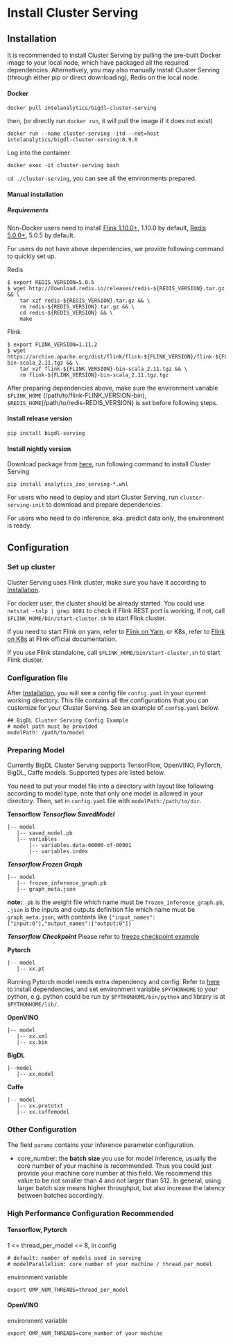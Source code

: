 # Install Cluster Serving

## Installation
It is recommended to install Cluster Serving by pulling the pre-built Docker image to your local node, which have packaged all the required dependencies. Alternatively, you may also manually install Cluster Serving (through either pip or direct downloading), Redis on the local node.
#### Docker
```
docker pull intelanalytics/bigdl-cluster-serving
```
then, (or directly run `docker run`, it will pull the image if it does not exist)
```
docker run --name cluster-serving -itd --net=host intelanalytics/bigdl-cluster-serving:0.9.0
```
Log into the container
```
docker exec -it cluster-serving bash
```
`cd ./cluster-serving`, you can see all the environments prepared.

#### Manual installation

##### Requirements
Non-Docker users need to install [Flink 1.10.0+](https://archive.apache.org/dist/flink/flink-1.10.0/), 1.10.0 by default, [Redis 5.0.0+](https://redis.io/topics/quickstart), 5.0.5 by default.

For users do not have above dependencies, we provide following command to quickly set up.

Redis
```
$ export REDIS_VERSION=5.0.5
$ wget http://download.redis.io/releases/redis-${REDIS_VERSION}.tar.gz && \
    tar xzf redis-${REDIS_VERSION}.tar.gz && \
    rm redis-${REDIS_VERSION}.tar.gz && \
    cd redis-${REDIS_VERSION} && \
    make
```

Flink
```
$ export FLINK_VERSION=1.11.2
$ wget https://archive.apache.org/dist/flink/flink-${FLINK_VERSION}/flink-${FLINK_VERSION}-bin-scala_2.11.tgz && \
    tar xzf flink-${FLINK_VERSION}-bin-scala_2.11.tgz && \
    rm flink-${FLINK_VERSION}-bin-scala_2.11.tgz.tgz
```

After preparing dependencies above, make sure the environment variable `$FLINK_HOME` (/path/to/flink-FLINK_VERSION-bin), `$REDIS_HOME`(/path/to/redis-REDIS_VERSION) is set before following steps. 

#### Install release version
```
pip install bigdl-serving
```
#### Install nightly version
Download package from [here](https://sourceforge.net/projects/bigdl/files/cluster-serving-py/), run following command to install Cluster Serving
```
pip install analytics_zoo_serving-*.whl
```
For users who need to deploy and start Cluster Serving, run `cluster-serving-init` to download and prepare dependencies.

For users who need to do inference, aka. predict data only, the environment is ready.

## Configuration
### Set up cluster
Cluster Serving uses Flink cluster, make sure you have it according to [Installation](#1-installation).

For docker user, the cluster should be already started. You could use `netstat -tnlp | grep 8081` to check if Flink REST port is working, if not, call `$FLINK_HOME/bin/start-cluster.sh` to start Flink cluster.

If you need to start Flink on yarn, refer to [Flink on Yarn](https://ci.apache.org/projects/flink/flink-docs-stable/deployment/resource-providers/yarn.html), or K8s, refer to [Flink on K8s](https://ci.apache.org/projects/flink/flink-docs-stable/deployment/resource-providers/standalone/kubernetes.html) at Flink official documentation.

If you use Flink standalone, call `$FLINK_HOME/bin/start-cluster.sh` to start Flink cluster.



### Configuration file
After [Installation](#1-installation), you will see a config file `config.yaml` in your current working directory. This file contains all the configurations that you can customize for your Cluster Serving. See an example of `config.yaml` below.
```
## BigDL Cluster Serving Config Example
# model path must be provided
modelPath: /path/to/model
```

### Preparing Model
Currently BigDL Cluster Serving supports TensorFlow, OpenVINO, PyTorch, BigDL, Caffe models. Supported types are listed below.

You need to put your model file into a directory with layout like following according to model type, note that only one model is allowed in your directory. Then, set in `config.yaml` file with `modelPath:/path/to/dir`.

**Tensorflow**
***Tensorflow SavedModel***
```
|-- model
   |-- saved_model.pb
   |-- variables
       |-- variables.data-00000-of-00001
       |-- variables.index
```
***Tensorflow Frozen Graph***
```
|-- model
   |-- frozen_inference_graph.pb
   |-- graph_meta.json
```
**note:** `.pb` is the weight file which name must be `frozen_inference_graph.pb`, `.json` is the inputs and outputs definition file which name must be `graph_meta.json`, with contents like `{"input_names":["input:0"],"output_names":["output:0"]}`

***Tensorflow Checkpoint***
Please refer to [freeze checkpoint example](https://github.com/intel-analytics/bigdl/tree/master/pyzoo/bigdl/examples/tensorflow/freeze_checkpoint)

**Pytorch**

```
|-- model
   |-- xx.pt
```
Running Pytorch model needs extra dependency and config. Refer to [here](https://github.com/intel-analytics/bigdl/blob/master/pyzoo/bigdl/examples/pytorch/train/README.md) to install dependencies, and set environment variable `$PYTHONHOME` to your python, e.g. python could be run by `$PYTHONHOME/bin/python` and library is at `$PYTHONHOME/lib/`.

**OpenVINO**

```
|-- model
   |-- xx.xml
   |-- xx.bin
```
**BigDL**

```
|--model
   |-- xx.model
```
**Caffe**

```
|-- model
   |-- xx.prototxt
   |-- xx.caffemodel
```


### Other Configuration
The field `params` contains your inference parameter configuration.

* core_number: the **batch size** you use for model inference, usually the core number of your machine is recommended. Thus you could just provide your machine core number at this field. We recommend this value to be not smaller than 4 and not larger than 512. In general, using larger batch size means higher throughput, but also increase the latency between batches accordingly.

### High Performance Configuration Recommended
#### Tensorflow, Pytorch
1 <= thread_per_model <= 8, in config
```
# default: number of models used in serving
# modelParallelism: core_number of your machine / thread_per_model
```
environment variable
```
export OMP_NUM_THREADS=thread_per_model
```
#### OpenVINO
environment variable
```
export OMP_NUM_THREADS=core_number of your machine
```
